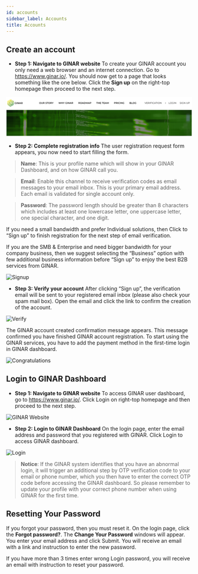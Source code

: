 ```yaml
---
id: accounts
sidebar_label: Accounts
title: Accounts
---
```


## Create an account

-	**Step 1: Navigate to GINAR website** To create your GINAR account you only need a web browser and an internet connection. Go to https://www.ginar.io/. You should now get to a page that looks something like the one below. Click the **Sign up** on the right-top homepage then proceed to the next step.

![GINAR Website](https://github.com/ginarteam/docs/blob/master/docs/API-User-Dashboard/1.GINAR%20Website.png?raw=true)

-	**Step 2: Complete registration info** The user registration request form appears, you now need to start filling the form. 

> **Name**: This is your profile name which will show in your GINAR Dashboard, and on how GINAR call you.

> **Email**: Enable this channel to receive verification codes as email messages to your email inbox. This is your primary email address. Each email is validated for single account only.

> **Password**: The password length should be greater than 8 characters which includes at least one lowercase letter, one uppercase letter, one special character, and one digit.

If you need a small bandwidth and prefer Individual solutions, then Click to “Sign up” to finish registration for the next step of email verification. 

If you are the SMB & Enterprise and need bigger bandwidth for your company business, then we suggest selecting the “Business” option with few additional business information before “Sign up” to enjoy the best B2B services from GINAR.

![Signup](./Pictures/Signup.png)

-	**Step 3: Verify your account** After clicking “Sign up”, the verification email will be sent to your registered email inbox (please also check your spam mail box). Open the email and click the link to confirm the creation of the account.

![Verify](./Pictures/Verify.png)

The GINAR account created confirmation message appears. This message confirmed you have finished GINAR account registration. To start using the GINAR services, you have to add the payment method in the first-time login in GINAR dashboard.

![Congratulations](./Pictures/Congrats.png)

## Login to GINAR Dashboard

-	**Step 1: Navigate to GINAR website** To access GINAR user dashboard, go to https://www.ginar.io/. Click Login on right-top homepage and then proceed to the next step.

![GINAR Website](./Pictures/Website.png)

-	**Step 2: Login to GINAR Dashboard** On the login page, enter the email address and password that you registered with GINAR. Click Login to access GINAR dashboard.

![Login](./Pictures/Login.png)

> **Notice**: If the GINAR system identifies that you have an abnormal login, it will trigger an additional step by OTP verification code to your email or phone number, which you then have to enter the correct OTP code before accessing the GINAR dashboard. So please remember to update your profile with your correct phone number when using GINAR for the first time.

## Resetting Your Password

If you forgot your password, then you must reset it. On the login page, click the **Forgot password?**. The **Change Your Password** windows will appear. You enter your email address and click Submit. You will receive an email with a link and instruction to enter the new password.

If you have more than 3 times enter wrong Login password, you will receive an email with instruction to reset your password.
